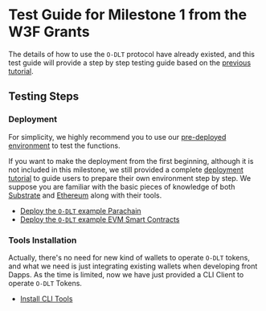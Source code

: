 # Test Guide for Milestone 1 from the W3F Grants

The details of how to use the `O-DLT` protocol have already existed, and this test guide will provide a step by step testing guide based on the [previous tutorial](../README.md).  

## Testing Steps

### Deployment

For simplicity, we highly recommend you to use our [pre-deployed environment](../README.md#environment) to test the functions.  

If you want to make the deployment from the first beginning, although it is not included in this milestone, we still provided a complete [deployment tutorial](../Deployment.md) to guide users to prepare their own environment step by step. We suppose you are familiar with the basic pieces of knowledge of both [Substrate](https://substrate.io/) and [Ethereum](https://ethereum.org/en/) along with their tools.  

- [Deploy the `O-DLT` example Parachain](../Deployment.md#substrate)
- [Deploy the `O-DLT` example EVM Smart Contracts](../Deployment.md#evm-compatible-chain)  

### Tools Installation

Actually, there's no need for new kind of wallets to operate `O-DLT` tokens, and what we need is just integrating existing wallets when developing front Dapps. As the time is limited, now we have just provided a CLI Client to operate `O-DLT` Tokens.  

- [Install CLI Tools](../README.md#tools-install)  


